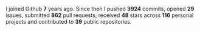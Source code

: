 
I joined Github **7** years ago. Since then I pushed **3924** commits, opened **29** issues, submitted **862** pull requests, received **48** stars across **116** personal projects and contributed to **39** public repositories.
